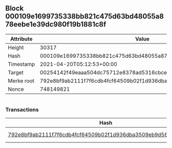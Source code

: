## Block 000109e1699735338bb821c475d63bd48055a878eebe1e39dc980f19b1881c8f

Attribute | Value
--- | ---
Height | 30317
Hash | 000109e1699735338bb821c475d63bd48055a878eebe1e39dc980f19b1881c8f
Timestamp | 2021-04-20T05:12:53+00:00
Target | 00254142f49eaaa504dc75712e8378ad5316cbcead634704b3734b6271167cc4
Merke root | 792e8bf9ab2111f7f6cdb4fcf64509b02f1d936dba3509eb9d56549febe0f208
Nonce | 748149821

```

```

### Transactions

Hash | Amount
--- | ---
[792e8bf9ab2111f7f6cdb4fcf64509b02f1d936dba3509eb9d56549febe0f208](792e8bf9ab2111f7f6cdb4fcf64509b02f1d936dba3509eb9d56549febe0f208.md) | 10.00000000 SKEPTI 
